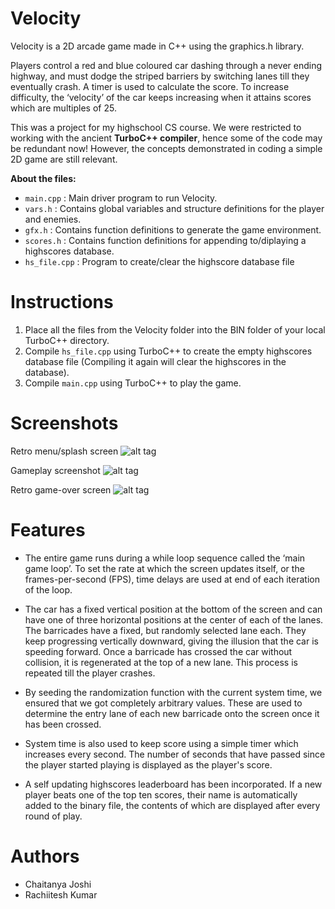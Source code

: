 # Velocity
Velocity is a 2D arcade game made in C++ using the graphics.h library. 

Players control a red and blue coloured car dashing through a never ending highway, and must dodge the striped barriers by switching lanes till they eventually crash. A timer is used to calculate the score. To increase difficulty, the ‘velocity’ of the car keeps increasing when it attains scores which are multiples of 25.

This was a project for my highschool CS course. We were restricted to working with the ancient **TurboC++ compiler**, hence some of the code may be redundant now! However, the concepts demonstrated in coding a simple 2D game are still relevant.

**About the files:**
* `main.cpp` : Main driver program to run Velocity.
* `vars.h` : Contains global variables and structure definitions for the player and enemies.
* `gfx.h` : Contains function definitions to generate the game environment.
* `scores.h` : Contains function definitions for appending to/diplaying a highscores database.
* `hs_file.cpp` : Program to create/clear the highscore database file

# Instructions
1. Place all the files from the Velocity folder into the BIN folder of your local TurboC++ directory.
2. Compile `hs_file.cpp` using TurboC++ to create the empty highscores database file (Compiling it again will clear the highscores in the database).
3. Compile `main.cpp` using TurboC++ to play the game.

# Screenshots
Retro menu/splash screen
![alt tag](https://raw.githubusercontent.com/ckjoshi9/Velocity/master/Screenshots/screenshot1.jpg)

Gameplay screenshot
![alt tag](https://raw.githubusercontent.com/ckjoshi9/Velocity/master/Screenshots/screenshot2.jpg)

Retro game-over screen
![alt tag](https://raw.githubusercontent.com/ckjoshi9/Velocity/master/Screenshots/screenshot3.jpg)

# Features
* The entire game runs during a while loop sequence called the ‘main game loop’. To set the rate at which the screen updates itself, or the frames-per-second (FPS), time delays are used at end of each iteration of the loop.

* The car has a fixed vertical position at the bottom of the screen and can have one of three horizontal positions at the center of each of the lanes. The barricades have a fixed, but randomly selected lane each. They keep progressing vertically downward, giving the illusion that the car is speeding forward. Once a barricade has crossed the car without collision, it is regenerated at the top of a new lane. This process is repeated till the player crashes.

* By seeding the randomization function with the current system time, we ensured that we got completely arbitrary values. These are used to determine the entry lane of each new barricade onto the screen once it has been crossed.

* System time is also used to keep score using a simple timer which increases every second. The number of seconds that have passed since the player started playing is displayed as the player's score.

* A self updating highscores leaderboard has been incorporated. If a new player beats one of the top ten scores, their name is automatically added to the binary file, the contents of which are displayed after every round of play.

# Authors
* Chaitanya Joshi
* Rachiitesh Kumar
